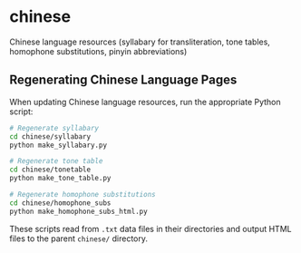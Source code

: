 # chinese

Chinese language resources (syllabary for transliteration, tone tables, homophone substitutions, pinyin abbreviations)

## Regenerating Chinese Language Pages

When updating Chinese language resources, run the appropriate Python script:

```bash
# Regenerate syllabary
cd chinese/syllabary
python make_syllabary.py

# Regenerate tone table
cd chinese/tonetable
python make_tone_table.py

# Regenerate homophone substitutions
cd chinese/homophone_subs
python make_homophone_subs_html.py
```

These scripts read from `.txt` data files in their directories and output HTML
files to the parent `chinese/` directory.
